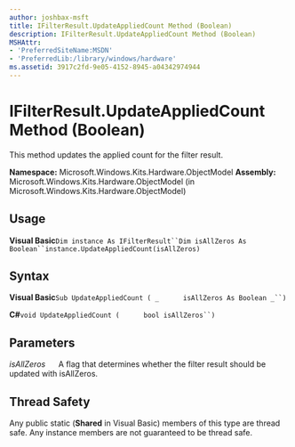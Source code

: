 ```yaml
---
author: joshbax-msft
title: IFilterResult.UpdateAppliedCount Method (Boolean)
description: IFilterResult.UpdateAppliedCount Method (Boolean)
MSHAttr:
- 'PreferredSiteName:MSDN'
- 'PreferredLib:/library/windows/hardware'
ms.assetid: 3917c2fd-9e05-4152-8945-a04342974944
---
```


# IFilterResult.UpdateAppliedCount Method (Boolean)


This method updates the applied count for the filter result.

**Namespace:** Microsoft.Windows.Kits.Hardware.ObjectModel **Assembly:** Microsoft.Windows.Kits.Hardware.ObjectModel (in Microsoft.Windows.Kits.Hardware.ObjectModel)

## Usage


**Visual Basic**`Dim instance As IFilterResult``Dim isAllZeros As Boolean``instance.UpdateAppliedCount(isAllZeros)`

## Syntax


**Visual Basic**`Sub UpdateAppliedCount ( _`           `isAllZeros As Boolean _``)`

**C#**`void UpdateAppliedCount (`           `bool isAllZeros``)`

## Parameters


*isAllZeros*      A flag that determines whether the filter result should be updated with isAllZeros.

## Thread Safety


Any public static (**Shared** in Visual Basic) members of this type are thread safe. Any instance members are not guaranteed to be thread safe.

 

 






